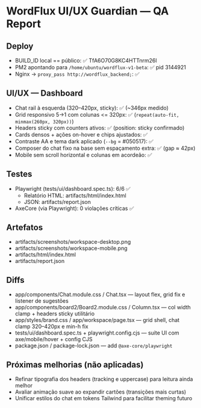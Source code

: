 # WordFlux UI/UX Guardian — QA Report
## Deploy
- BUILD_ID local == público: ✅ TfA6O70G8KC4HTTnrm26l
- PM2 apontando para `/home/ubuntu/wordflux-v1-beta`: ✅ pid 3144921
- Nginx -> `proxy_pass http://wordflux_backend;`: ✅

## UI/UX — Dashboard
- Chat rail à esquerda (320–420px, sticky): ✅ (~346px medido)
- Grid responsivo 5→1 com colunas <= 320px: ✅ (`repeat(auto-fit, minmax(260px, 320px))`)
- Headers sticky com counters ativos: ✅ (position: sticky confirmado)
- Cards densos + ações on-hover e chips ajustados: ✅
- Contraste AA e tema dark aplicado (`--bg` = #050517): ✅
- Composer do chat fixo na base sem espaçamento extra: ✅ (gap ≈ 42px)
- Mobile sem scroll horizontal e colunas em acordeão: ✅

## Testes
- Playwright (tests/ui/dashboard.spec.ts): 6/6 ✅
  - Relatório HTML: artifacts/html/index.html
  - JSON: artifacts/report.json
- AxeCore (via Playwright): 0 violações críticas ✅

## Artefatos
- artifacts/screenshots/workspace-desktop.png
- artifacts/screenshots/workspace-mobile.png
- artifacts/html/index.html
- artifacts/report.json

## Diffs
- app/components/Chat.module.css / Chat.tsx — layout flex, grid fix e listener de sugestões
- app/components/board2/Board2.module.css / Column.tsx — col width clamp + headers sticky utilitário
- app/styles/brand.css / app/workspace/page.tsx — grid shell, chat clamp 320–420px e min-h fix
- tests/ui/dashboard.spec.ts + playwright.config.cjs — suíte UI com axe/mobile/hover + config CJS
- package.json / package-lock.json — add `@axe-core/playwright`

## Próximas melhorias (não aplicadas)
- Refinar tipografia dos headers (tracking e uppercase) para leitura ainda melhor
- Avaliar animação suave ao expandir cartões (transições mais curtas)
- Unificar estilos do chat em tokens Tailwind para facilitar theming futuro
